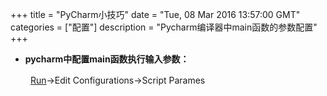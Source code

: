 +++ 
title = "PyCharm小技巧" 
date = "Tue, 08 Mar 2016 13:57:00 GMT" 
categories = ["配置"] 
description = "Pycharm编译器中main函数的参数配置" 
+++ 


<ul>
<li><strong>pycharm中配置main函数执行输入参数：</strong></li>
</ul>
<p>　　&nbsp;<a class="baidu-highlight" href="https://www.baidu.com/s?wd=Run&amp;tn=44039180_cpr&amp;fenlei=mv6quAkxTZn0IZRqIHckPjm4nH00T1dBuj-bmW6srAD3ujDYnW6z0ZwV5Hcvrjm3rH6sPfKWUMw85HfYnjn4nH6sgvPsT6KdThsqpZwYTjCEQLGCpyw9Uz4Bmy-bIi4WUvYETgN-TLwGUv3EPHTknjbkn1cv" rel="nofollow" target="_blank">Run</a>-&gt;Edit Configurations-&gt;Script Parames</p>



